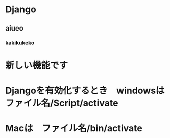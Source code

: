 # Django
## aiueo
### kakikukeko

# 新しい機能です
# Djangoを有効化するとき　windowsは　ファイル名/Script/activate
# Macは　ファイル名/bin/activate